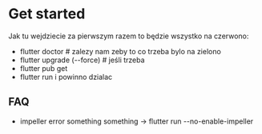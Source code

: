 # Get started

Jak tu wejdziecie za pierwszym razem to będzie wszystko na czerwono:

- flutter doctor # zalezy nam zeby to co trzeba bylo na zielono
- flutter upgrade (--force) # jeśli trzeba
- flutter pub get
- flutter run
i powinno dzialac

## FAQ

- impeller error something something -> flutter run --no-enable-impeller
